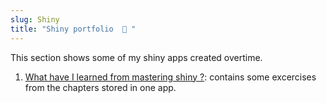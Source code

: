 ```yaml
---
slug: Shiny
title: "Shiny portfolio  📖 "
---
```


This section shows some of my shiny apps created overtime.

1. [What have I learned from mastering shiny ?](https://afinsuasty.shinyapps.io/mastering_shiny/): contains some excercises from the chapters stored in one app.
